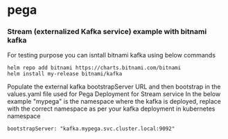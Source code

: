 # pega
### Stream (externalized Kafka service) example with bitnami kafka

For testing purpose you can isntall bitnami kafka using below commands 

```
helm repo add bitnami https://charts.bitnami.com/bitnami
helm install my-release bitnami/kafka
```
Populate the external kafka bootstrapServer URL and then bootstrap in the values.yaml file used for Pega Deployment for Stream service
In the below example "mypega" is the namespace where the kafka is deployed, replace with the correct namespace as per your kafka deployment in kubernetes namespace

```
bootstrapServer: "kafka.mypega.svc.cluster.local:9092"
